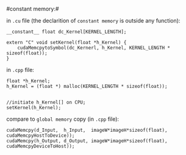 #constant memory:#

in `.cu` file (the declarition of `constant memory` is outside any function):

    __constant__ float dc_Kernel[KERNEL_LENGTH];

    extern "C" void setKernel(float *h_Kernel) {
        cudaMemcpytoSymbol(dc_Kernerl, h_Kernel, KERNEL_LENGTH * sizeof(float));
    }


in `.cpp` file:

    float *h_Kernel;
    h_Kernel = (float *) malloc(KERNEL_LENGTH * sizeof(float));


    //initiate h_Kernel[] on CPU;
    setKernel(h_Kernel);


compare to `global memory` copy (in `.cpp` file):

    cudaMemcpy(d_Input,  h_Input,  imageW*imageH*sizeof(float), cudaMemcpyHostToDevice));
    cudaMemcpy(h_Output, d_Output, imageW*imageH*sizeof(float), cudaMemcpyDeviceToHost));
    